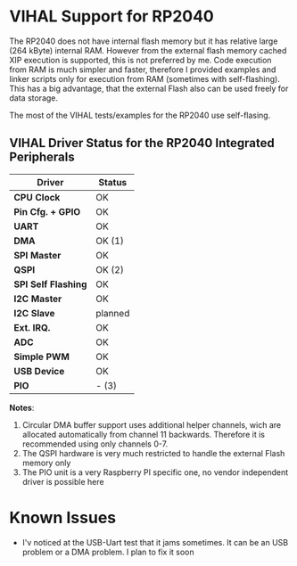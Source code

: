 # VIHAL Support for RP2040

The RP2040 does not have internal flash memory but it has relative large (264 kByte) internal RAM.
However from the external flash memory cached XIP execution is supported, this is not preferred by me.
Code execution from RAM is much simpler and faster, therefore I provided examples and linker scripts only for execution from
RAM (sometimes with self-flashing). This has a big advantage, that the external Flash also can be used freely
for data storage.

The most of the VIHAL tests/examples for the RP2040 use self-flasing.

## VIHAL Driver Status for the RP2040 Integrated Peripherals

  Driver              | Status  |
----------------------|---------|
__CPU Clock__         | OK      |
__Pin Cfg. + GPIO__   | OK      |
__UART__              | OK      |
__DMA__               | OK (1)  |
__SPI Master__        | OK      |
__QSPI__              | OK (2) |
__SPI Self Flashing__ | OK      |
__I2C Master__        | OK      |
__I2C Slave__         | planned |
__Ext. IRQ.__         | OK      |
__ADC__               | OK      |
__Simple PWM__        | OK      |
__USB Device__        | OK      |
__PIO__               | - (3)   |


__Notes__:

1. Circular DMA buffer support uses additional helper channels, wich are allocated automatically from channel 11 backwards. Therefore it is recommended using only channels 0-7.
2. The QSPI hardware is very much restricted to handle the external Flash memory only
3. The PIO unit is a very Raspberry PI specific one, no vendor independent driver is possible here

# Known Issues

* I'v noticed at the USB-Uart test that it jams sometimes. It can be an USB problem or a DMA problem. I plan to fix it soon
